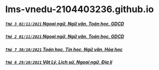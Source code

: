 # lms-vnedu-2104403236.github.io
##### [`Thứ 3 02/11/2021` Ngoại ngữ, Ngữ văn, Toán học, GDCD](https://mnha08.github.io/video-5b.gapo.vn/videos/results/b89e19b5-ec78-45ea-97c8-0e290f530376/480p/20211102.m3u8)
##### [`Thứ 2 01/11/2021` Ngoại ngữ, Ngữ văn, Toán học, GDCD](https://mnha01.github.io/video-5b.gapo.vn/videos/results/a7a9fda8-c18a-4b9d-bc00-2fbf94953b6f/480p/20211101.m3u8)
##### [`Thứ 7 30/10/2021` Toán học, Tin học, Ngữ văn, Hóa học](https://lms-vnedu-2104403236.github.io/video-5b.gapo.vn/videos/results/2b988499-64bd-40b0-8409-5476f474a2b9/480p/20211030.m3u8)
##### [`Thứ 6 29/10/2021` Vật Lý, Lịch sử, Ngoại ngữ, Địa lí ](https://lms-vnedu-2104403236.github.io/video-5b.gapo.vn/videos/results/dc44d493-a5f0-40fc-bd00-0ad4c7cfa1bb/480p/20211029.m3u8)
